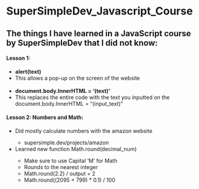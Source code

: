 # SuperSimpleDev_Javascript_Course

<h2>The things I have learned in a JavaScript course by SuperSimpleDev that I did not know:</h2>

<h4>Lesson 1:</h4>
<ul>
  <li><b>alert(text)</b></li>
    <li>This allows a pop-up on the screen of the website</li>
  <br>
  <li><b>document.body.InnerHTML = ‘(text)’</b></li>
  <li>This replaces the entire code with the text you inputted on the document.body.InnerHTML = “(input_text)”</li>
</ul>

<h4>Lesson 2: Numbers and Math:</h4>
<ul>
  <li>Did mostly calculate numbers with the amazon website</li>
  <ul>
    <li>supersimple.dev/projects/amazon</li>
  </ul>
  <li>Learned new function Math.round(decimal_num)</li>
  <ul>
    <li>Make sure to use Capital ‘M’ for Math</li>
    <li>Rounds to the nearest integer</li>
    <li>Math.round(2.2) / output = 2</li>
    <li>Math.round((2095 + 799) * 0.1) / 100</li>
  </ul>
</ul>
